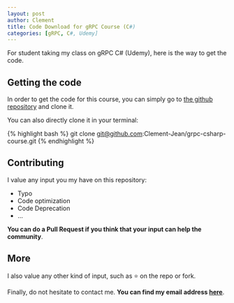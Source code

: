 ```yaml
---
layout: post
author: Clement
title: Code Download for gRPC Course (C#)
categories: [gRPC, C#, Udemy]
---
```


For student taking my class on gRPC C# (Udemy), here is the way to get the code.

## Getting the code

In order to get the code for this course, you can simply go to [the github repository](https://github.com/Clement-Jean/grpc-csharp-course) and clone it.

You can also directly clone it in your terminal:

{% highlight bash %}
git clone git@github.com:Clement-Jean/grpc-csharp-course.git
{% endhighlight %}

## Contributing

I value any input you my have on this repository:

- Typo
- Code optimization
- Code Deprecation
- ...

**You can do a Pull Request if you think that your input can help the community**.

## More

I also value any other kind of input, such as :star: on the repo or fork.

Finally, do not hesitate to contact me. **You can find my email address [here](https://clement-jean.github.io/about/)**.